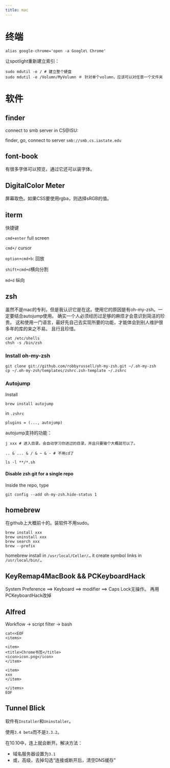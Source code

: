 ```yaml
---
title: mac
---
```


# 终端

```
alias google-chrome='open -a Google\ Chrome'
```

让spotlight重新建立索引：

```
sudo mdutil -e / # 建立整个硬盘
sudo mdutil -e /Volumn/MyVolumn ＃ 针对单个volumn，应该可以对任意一个文件夹
```

# 软件

## finder

connect to smb server in CS@ISU:

finder, go, connect to server `smb://smb.cs.iastate.edu`

## font-book
有很多字体可以预览，通过它还可以装字体。

## DigitalColor Meter
屏幕取色。如果CSS要使用rgba，则选择sRGB的值。

## iterm

快捷键

`cmd+enter` full screen

`cmd+/` cursor

`option+cmd+b`: 回放

`shift+cmd+d`横向分割

`md+d` 纵向

## zsh

虽然不是mac的专利，但是我认识它是在这。使用它的原因是有oh-my-zsh。一定要结合autojump使用。
确实一个人必须经历过足够的麻烦才会意识到简洁的珍贵。
这和使用一门语言，最好先自己去实现所要的功能，才能体会到别人维护很多年的库的来之不易。
且行且珍惜。

```
cat /etc/shells
chsh -s /bin/zsh
```

### Install oh-my-zsh
```
git clone git://github.com/robbyrussell/oh-my-zsh.git ~/.oh-my-zsh
cp ~/.oh-my-zsh/templates/zshrc.zsh-template ~/.zshrc
```

### Autojump

Install

```
brew install autojump
```

in `.zshrc`

```
plugins = (..., autojump)
```

autojump支持的功能：

```
j xxx # 进入目录。会自动学习你进过的目录，并且只要输个大概就可以了。

.. & ... & / & ~ & - # 不用cd了

ls -l **/*.sh
```

#### Disable zsh git for a single repo
Inside the repo, type

```
git config --add oh-my-zsh.hide-status 1
```

## homebrew

在github上大概前十的。装软件不用sudo。

```
brew install xxx
brew uninstall xxx
brew search xxx
brew --prefix
```

homebrew install in `/usr/local/Celler/…`
it create symbol links in `/usr/local/bin/…`

## KeyRemap4MacBook && PCKeyboardHack
System Preference ==> Keyboard ==> modifier ==> Caps Lock无操作。
再用PCKeyboardHack改掉

## Alfred

Workflow -> script filter -> bash

```
cat<<EOF
<items>

<item>
<title>Chrome书签</title>
<icon>icon.png</icon>
</item>

<item>
xxx
</item>

</items>
EOF
```

## Tunnel Blick

软件有`Installer`和`Uninstaller`。

使用`3.4 beta`而不是`3.3.2`。

在10.10中，连上就会断开。解决方法：

* 域名服务器设置为`3.1`
* 或，高级，去掉勾选“连接或断开后，清空DNS缓存”
